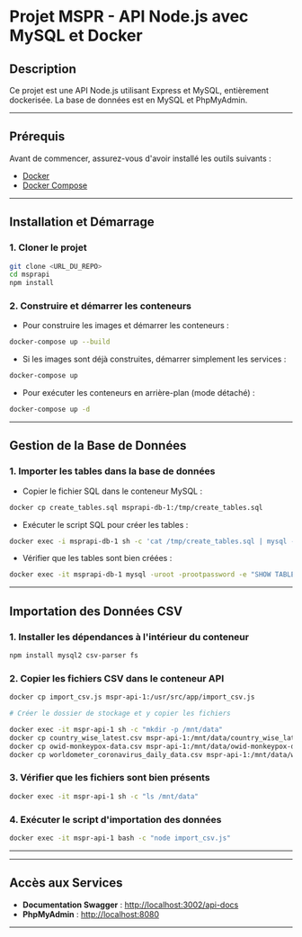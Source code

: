 # Projet MSPR - API Node.js avec MySQL et Docker

## Description
Ce projet est une API Node.js utilisant Express et MySQL, entièrement dockerisée. La base de données est en MySQL et PhpMyAdmin.

---

## Prérequis
Avant de commencer, assurez-vous d'avoir installé les outils suivants :

- [Docker](https://docs.docker.com/get-docker/)
- [Docker Compose](https://docs.docker.com/compose/install/)

---

## Installation et Démarrage
### 1. Cloner le projet
```bash
git clone <URL_DU_REPO>
cd msprapi
npm install
```

### 2. Construire et démarrer les conteneurs
- Pour construire les images et démarrer les conteneurs :
```bash
docker-compose up --build
```
- Si les images sont déjà construites, démarrer simplement les services :
```bash
docker-compose up
```
- Pour exécuter les conteneurs en arrière-plan (mode détaché) :
```bash
docker-compose up -d
```

---
## Gestion de la Base de Données
### 1. Importer les tables dans la base de données
- Copier le fichier SQL dans le conteneur MySQL :
```bash
docker cp create_tables.sql msprapi-db-1:/tmp/create_tables.sql
```
- Exécuter le script SQL pour créer les tables :
```bash
docker exec -i msprapi-db-1 sh -c 'cat /tmp/create_tables.sql | mysql -uroot -prootpassword bdd_mspr_api'
```
- Vérifier que les tables sont bien créées :
```bash
docker exec -it msprapi-db-1 mysql -uroot -prootpassword -e "SHOW TABLES;" bdd_mspr_api
```

---

## Importation des Données CSV
### 1. Installer les dépendances à l'intérieur du conteneur
```bash
npm install mysql2 csv-parser fs
```
### 2. Copier les fichiers CSV dans le conteneur API
```bash
docker cp import_csv.js mspr-api-1:/usr/src/app/import_csv.js

# Créer le dossier de stockage et y copier les fichiers

docker exec -it mspr-api-1 sh -c "mkdir -p /mnt/data"
docker cp country_wise_latest.csv mspr-api-1:/mnt/data/country_wise_latest.csv
docker cp owid-monkeypox-data.csv mspr-api-1:/mnt/data/owid-monkeypox-data.csv
docker cp worldometer_coronavirus_daily_data.csv mspr-api-1:/mnt/data/worldometer_coronavirus_daily_data.csv
```
### 3. Vérifier que les fichiers sont bien présents
```bash
docker exec -it mspr-api-1 sh -c "ls /mnt/data"
```
### 4. Exécuter le script d'importation des données
```bash
docker exec -it mspr-api-1 bash -c "node import_csv.js"
```

---
---

## Accès aux Services
- **Documentation Swagger** : [http://localhost:3002/api-docs](http://localhost:3002/api-docs)
- **PhpMyAdmin** : [http://localhost:8080](http://localhost:8080)

---


